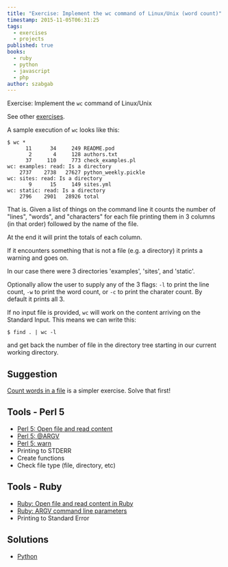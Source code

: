 ```yaml
---
title: "Exercise: Implement the wc command of Linux/Unix (word count)"
timestamp: 2015-11-05T06:31:25
tags:
  - exercises
  - projects
published: true
books:
  - ruby
  - python
  - javascript
  - php
author: szabgab
---
```



Exercise: Implement the `wc` command of Linux/Unix

See other [exercises](/exercises).


A sample execution of `wc` looks like this:

```
$ wc *
      11      34     249 README.pod
       2       4     128 authors.txt
      37     110     773 check_examples.pl
wc: examples: read: Is a directory
    2737    2738   27627 python_weekly.pickle
wc: sites: read: Is a directory
       9      15     149 sites.yml
wc: static: read: Is a directory
    2796    2901   28926 total
```

That is. Given a list of things on the command line it counts the number of "lines", "words", and "characters" for each file
printing them in 3 columns (in that order) followed by the name of the file.

At the end it will print the totals of each column.

If it encounters something that is not a file (e.g. a directory) it prints a warning and goes on.

In our case there were 3 directories 'examples', 'sites', and 'static'.

Optionally allow the user to supply any of the 3 flags: `-l` to print the line count, `-w` to print the word count, or `-c` to print the charater count.
By default it prints all 3.

If no input file is provided, `wc` will work on the content arriving on the Standard Input. This means we can write this:

```
$ find . | wc -l
```

and get back the number of file in the directory tree starting in our current working directory.

## Suggestion

[Count words in a file](/exercise-count-words-in-a-file) is a simpler exercise. Solve that first!

## Tools - Perl 5

* [Perl 5: Open file and read content](https://perlmaven.com/open-and-read-from-files)
* [Perl 5: @ARGV](https://perlmaven.com/argv-in-perl)
* [Perl 5: warn](https://perlmaven.com/warn)
* Printing to STDERR
* Create functions
* Check file type (file, directory, etc)

## Tools - Ruby

* [Ruby: Open file and read content in Ruby](/open-file-and-read-content-in-ruby)
* [Ruby: ARGV command line parameters](/argv-the-command-line-arguments-in-ruby)
* Printing to Standard Error

## Solutions

* [Python](/python-wc)

